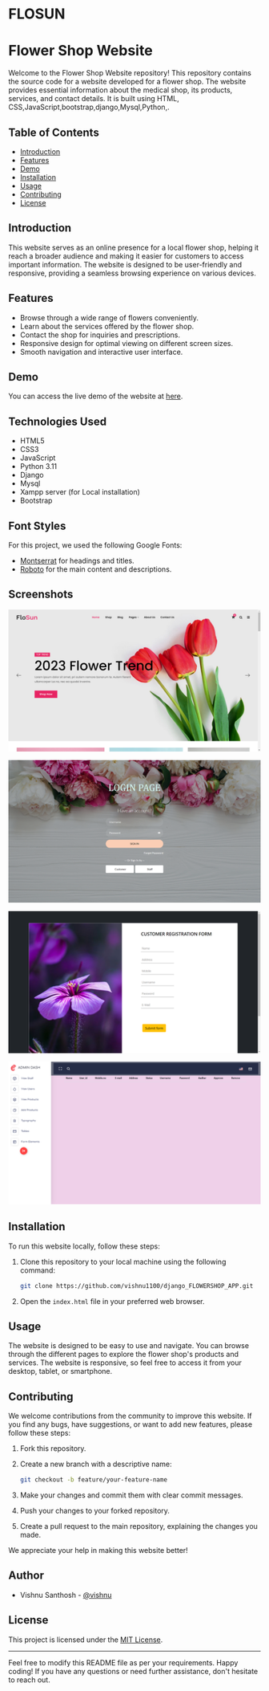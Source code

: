 # FLOSUN

# Flower Shop Website



Welcome to the Flower Shop  Website repository! This repository contains the source code for a  website developed for a flower shop. The website provides essential information about the medical shop, its products, services, and contact details. It is built using HTML, CSS,JavaScript,bootstrap,django,Mysql,Python,.

## Table of Contents

- [Introduction](#introduction)
- [Features](#features)
- [Demo](#demo)
- [Installation](#installation)
- [Usage](#usage)
- [Contributing](#contributing)
- [License](#license)

## Introduction

This website serves as an online presence for a local flower shop, helping it reach a broader audience and making it easier for customers to access important information. The website is designed to be user-friendly and responsive, providing a seamless browsing experience on various devices.

## Features

- Browse through a wide range of flowers  conveniently.
- Learn about the services offered by the flower shop.
- Contact the shop for inquiries and prescriptions.
- Responsive design for optimal viewing on different screen sizes.
- Smooth navigation and interactive user interface.

## Demo

You can access the live demo of the website at [here](https://vishnu1100.github.io/django_FLOWERSHOP_APP/index.html).


## Technologies Used

- HTML5
- CSS3
- JavaScript 
- Python 3.11
- Django
- Mysql
- Xampp server (for Local installation)
- Bootstrap




## Font Styles

For this project, we used the following Google Fonts:

- [Montserrat](https://fonts.google.com/specimen/Montserrat) for headings and titles.
- [Roboto](https://fonts.google.com/specimen/Roboto) for the main content and descriptions.


## Screenshots

![Screenshot 1](/screenshots/1.png)

![Screenshot 1](/screenshots/2.png)



![Screenshot 1](/screenshots/3.png)



![Screenshot 1](/screenshots/4.png)




## Installation

To run this website locally, follow these steps:

1. Clone this repository to your local machine using the following command:

   ```bash
   git clone https://github.com/vishnu1100/django_FLOWERSHOP_APP.git
   ```

2. Open the `index.html` file in your preferred web browser.

## Usage

The website is designed to be easy to use and navigate. You can browse through the different pages to explore the flower shop's products and services. The website is responsive, so feel free to access it from your desktop, tablet, or smartphone.

## Contributing

We welcome contributions from the community to improve this website. If you find any bugs, have suggestions, or want to add new features, please follow these steps:

1. Fork this repository.

2. Create a new branch with a descriptive name:

   ```bash
   git checkout -b feature/your-feature-name
   ```

3. Make your changes and commit them with clear commit messages.

4. Push your changes to your forked repository.

5. Create a pull request to the main repository, explaining the changes you made.

We appreciate your help in making this website better!




## Author

- Vishnu Santhosh  - [@vishnu](https://github.com/vishnu1100)




## License

This project is licensed under the [MIT License](LICENSE).

---

Feel free to modify this README file as per your requirements. Happy coding! If you have any questions or need further assistance, don't hesitate to reach out.
